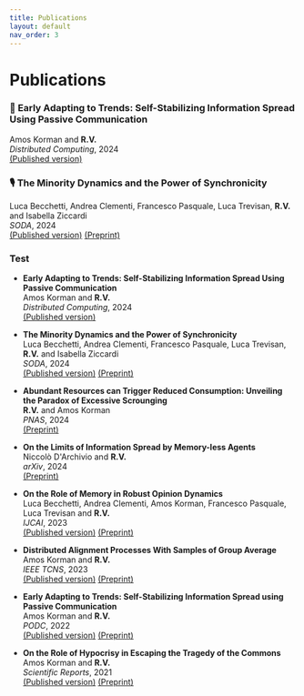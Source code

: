 ```yaml
---
title: Publications
layout: default
nav_order: 3
---
```


# Publications


### 📰 Early Adapting to Trends: Self-Stabilizing Information Spread Using Passive Communication

Amos Korman and **R.V.**   
*Distributed Computing*, 2024   
[(Published version)](https://doi.org/10.1007/s00446-024-00462-8)    


### 🎙️ The Minority Dynamics and the Power of Synchronicity

Luca Becchetti, Andrea Clementi, Francesco Pasquale, Luca Trevisan, **R.V.** and Isabella Ziccardi   
*SODA*, 2024   
[(Published version)](https://doi.org/10.1137/1.9781611977912.144) [(Preprint)](https://arxiv.org/abs/2310.13558)



### Test

- **Early Adapting to Trends: Self-Stabilizing Information Spread Using Passive Communication**   
Amos Korman and **R.V.**   
*Distributed Computing*, 2024   
[(Published version)](https://doi.org/10.1007/s00446-024-00462-8)    

- **The Minority Dynamics and the Power of Synchronicity**   
Luca Becchetti, Andrea Clementi, Francesco Pasquale, Luca Trevisan, **R.V.** and Isabella Ziccardi   
*SODA*, 2024   
[(Published version)](https://doi.org/10.1137/1.9781611977912.144) [(Preprint)](https://arxiv.org/abs/2310.13558)   

- **Abundant Resources can Trigger Reduced Consumption: Unveiling the Paradox of Excessive Scrounging**   
**R.V.** and Amos Korman   
*PNAS*, 2024   
[(Preprint)](https://arxiv.org/abs/2307.04920)   

- **On the Limits of Information Spread by Memory-less Agents**   
Niccolò D'Archivio and **R.V.**   
*arXiv*, 2024   
[(Preprint)](https://arxiv.org/abs/2402.11553)   

- **On the Role of Memory in Robust Opinion Dynamics**   
Luca Becchetti, Andrea Clementi, Amos Korman, Francesco Pasquale, Luca Trevisan and **R.V.**   
*IJCAI*, 2023   
[(Published version)](https://doi.org/10.24963/ijcai.2023/4) [(Preprint)](https://arxiv.org/abs/2302.08600)   

- **Distributed Alignment Processes With Samples of Group Average**   
Amos Korman and **R.V.**   
*IEEE TCNS*, 2023   
[(Published version)](https://doi.org/10.1109/TCNS.2022.3212640) [(Preprint)](https://hal.science/hal-03124213)   

- **Early Adapting to Trends: Self-Stabilizing Information Spread using Passive Communication**   
Amos Korman and **R.V.**   
*PODC*, 2022   
[(Published version)](https://doi.org/10.1145/3519270.3538415) [(Preprint)](https://hal.science/hal-03615861)   

- **On the Role of Hypocrisy in Escaping the Tragedy of the Commons**   
Amos Korman and **R.V.**   
*Scientific Reports*, 2021   
[(Published version)](https://doi.org/10.1109/TCNS.2022.3212640) [(Preprint)](https://arxiv.org/abs/2106.15942)
